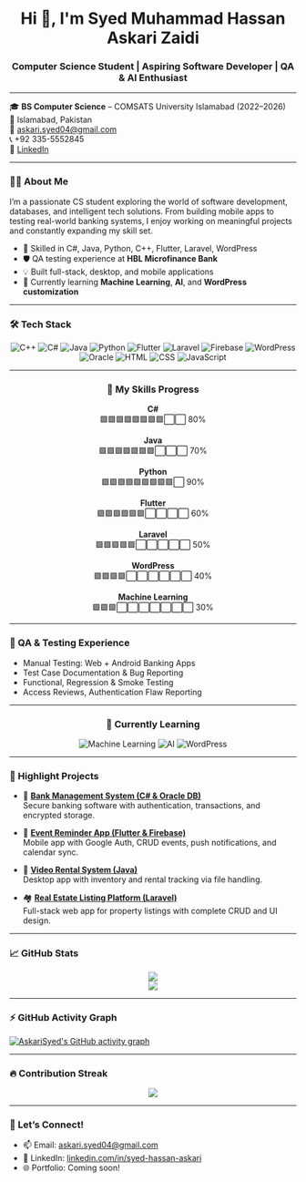 <h1 align="center">Hi 👋, I'm Syed Muhammad Hassan Askari Zaidi</h1>
<h3 align="center">Computer Science Student | Aspiring Software Developer | QA & AI Enthusiast</h3>

---

🎓 **BS Computer Science** – COMSATS University Islamabad (2022–2026)  
📍 Islamabad, Pakistan  
📧 [askari.syed04@gmail.com](mailto:askari.syed04@gmail.com)  
📞 +92 335-5552845  
🔗 [LinkedIn](https://www.linkedin.com/in/syed-hassan-askari)

---

### 👨‍💻 About Me
I’m a passionate CS student exploring the world of software development, databases, and intelligent tech solutions. From building mobile apps to testing real-world banking systems, I enjoy working on meaningful projects and constantly expanding my skill set.

- 🔧 Skilled in C#, Java, Python, C++, Flutter, Laravel, WordPress  
- 🛡️ QA testing experience at **HBL Microfinance Bank**  
- 💡 Built full-stack, desktop, and mobile applications  
- 🌱 Currently learning **Machine Learning**, **AI**, and **WordPress customization**

---

### 🛠️ Tech Stack
<p align="center">
  <img src="https://img.shields.io/badge/C++-00599C?style=for-the-badge&logo=cplusplus&logoColor=white" alt="C++" />
  <img src="https://img.shields.io/badge/C%23-239120?style=for-the-badge&logo=csharp&logoColor=white" alt="C#" />
  <img src="https://img.shields.io/badge/Java-ED8B00?style=for-the-badge&logo=java&logoColor=white" alt="Java" />
  <img src="https://img.shields.io/badge/Python-3776AB?style=for-the-badge&logo=python&logoColor=white" alt="Python" />
  <img src="https://img.shields.io/badge/Flutter-02569B?style=for-the-badge&logo=flutter&logoColor=white" alt="Flutter" />
  <img src="https://img.shields.io/badge/Laravel-FF2D20?style=for-the-badge&logo=laravel&logoColor=white" alt="Laravel" />
  <img src="https://img.shields.io/badge/Firebase-FFCA28?style=for-the-badge&logo=firebase&logoColor=black" alt="Firebase" />
  <img src="https://img.shields.io/badge/WordPress-21759B?style=for-the-badge&logo=wordpress&logoColor=white" alt="WordPress" />
  <img src="https://img.shields.io/badge/Oracle-F80000?style=for-the-badge&logo=oracle&logoColor=white" alt="Oracle" />
  <img src="https://img.shields.io/badge/HTML-E34F26?style=for-the-badge&logo=html5&logoColor=white" alt="HTML" />
  <img src="https://img.shields.io/badge/CSS-1572B6?style=for-the-badge&logo=css3&logoColor=white" alt="CSS" />
  <img src="https://img.shields.io/badge/JavaScript-F7DF1E?style=for-the-badge&logo=javascript&logoColor=black" alt="JavaScript" />
</p>

---

<h3 align="center">🚀 My Skills Progress</h3>

<p align="center">
  <b>C#</b><br>
  🟩🟩🟩🟩🟩🟩🟩🟩⬜⬜ 80%
</p>
<p align="center">
  <b>Java</b><br>
  🟩🟩🟩🟩🟩🟩🟩⬜⬜⬜ 70%
</p>
<p align="center">
  <b>Python</b><br>
  🟩🟩🟩🟩🟩🟩🟩🟩🟩⬜ 90%
</p>
<p align="center">
  <b>Flutter</b><br>
  🟩🟩🟩🟩🟩🟩⬜⬜⬜⬜ 60%
</p>
<p align="center">
  <b>Laravel</b><br>
  🟩🟩🟩🟩🟩⬜⬜⬜⬜⬜ 50%
</p>
<p align="center">
  <b>WordPress</b><br>
  🟩🟩🟩🟩⬜⬜⬜⬜⬜⬜ 40%
</p>
<p align="center">
  <b>Machine Learning</b><br>
  🟩🟩🟩⬜⬜⬜⬜⬜⬜⬜ 30%
</p>

---

### 🧪 QA & Testing Experience
- Manual Testing: Web + Android Banking Apps  
- Test Case Documentation & Bug Reporting  
- Functional, Regression & Smoke Testing  
- Access Reviews, Authentication Flaw Reporting  

---

<h3 align="center">🧠 Currently Learning</h3>

<p align="center">
  <img src="https://img.shields.io/badge/Machine%20Learning-009688?style=for-the-badge&logo=tensorflow&logoColor=white" alt="Machine Learning" />
  <img src="https://img.shields.io/badge/Artificial%20Intelligence-607D8B?style=for-the-badge&logo=ai&logoColor=white" alt="AI" />
  <img src="https://img.shields.io/badge/WordPress-21759B?style=for-the-badge&logo=wordpress&logoColor=white" alt="WordPress" />
</p>

---

### 🚀 Highlight Projects

- 🏦 **[Bank Management System (C# & Oracle DB)](https://github.com/AskariSyed/BankingManagementSystem)**  
  Secure banking software with authentication, transactions, and encrypted storage.

- 📅 **[Event Reminder App (Flutter & Firebase)](https://github.com/AskariSyed/Event-Reminder-App)**  
  Mobile app with Google Auth, CRUD events, push notifications, and calendar sync.

- 🎥 **[Video Rental System (Java)](https://github.com/AskariSyed/VideoRentalSystemFinal)**  
  Desktop app with inventory and rental tracking via file handling.

- 🏘️ **[Real Estate Listing Platform (Laravel)](https://github.com/annaawan/realestate)**  
  Full-stack web app for property listings with complete CRUD and UI design.

---

### 📈 GitHub Stats
<p align="center">
  <img src="https://github-readme-stats.vercel.app/api?username=AskariSyed&show_icons=true&theme=tokyonight" />
  <br>
  <img src="https://github-readme-stats.vercel.app/api/top-langs/?username=AskariSyed&layout=compact&theme=tokyonight" />
</p>

---

### ⚡ GitHub Activity Graph
[![AskariSyed's GitHub activity graph](https://github-readme-activity-graph.vercel.app/graph?username=AskariSyed&theme=tokyo-night&bg_color=1a1b27&hide_border=true)](https://github.com/AskariSyed)

---

### 🔥 Contribution Streak
<p align="center">
  <img src="https://github-readme-streak-stats.herokuapp.com/?user=AskariSyed&theme=tokyonight" />
</p>

---

### 💬 Let’s Connect!
- 📫 Email: [askari.syed04@gmail.com](mailto:askari.syed04@gmail.com)  
- 💼 LinkedIn: [linkedin.com/in/syed-hassan-askari](https://www.linkedin.com/in/syed-hassan-askari)  
- 🌐 Portfolio: Coming soon!
